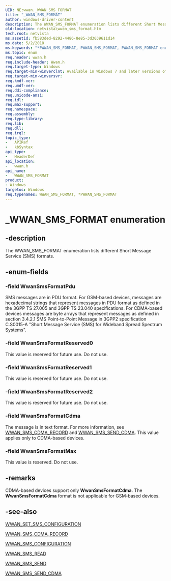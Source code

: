 ```yaml
---
UID: NE:wwan._WWAN_SMS_FORMAT
title: "_WWAN_SMS_FORMAT"
author: windows-driver-content
description: The WWAN_SMS_FORMAT enumeration lists different Short Message Service (SMS) formats.
old-location: netvista\wwan_sms_format.htm
tech.root: netvista
ms.assetid: fb583ded-8292-4486-8e85-3d3039611d14
ms.date: 5/2/2018
ms.keywords: "*PWWAN_SMS_FORMAT, PWWAN_SMS_FORMAT, PWWAN_SMS_FORMAT enumeration pointer [Network Drivers Starting with Windows Vista], WWAN_SMS_FORMAT, WWAN_SMS_FORMAT enumeration [Network Drivers Starting with Windows Vista], WwanRef_594a5286-7ead-4877-939c-ed4bf2eb99e0.xml, WwanSmsFormatCdma, WwanSmsFormatMax, WwanSmsFormatPdu, WwanSmsFormatReserved0, WwanSmsFormatReserved1, WwanSmsFormatReserved2, _WWAN_SMS_FORMAT, netvista.wwan_sms_format, wwan/PWWAN_SMS_FORMAT, wwan/WWAN_SMS_FORMAT, wwan/WwanSmsFormatCdma, wwan/WwanSmsFormatMax, wwan/WwanSmsFormatPdu, wwan/WwanSmsFormatReserved0, wwan/WwanSmsFormatReserved1, wwan/WwanSmsFormatReserved2"
ms.topic: enum
req.header: wwan.h
req.include-header: Wwan.h
req.target-type: Windows
req.target-min-winverclnt: Available in Windows 7 and later versions of Windows.
req.target-min-winversvr: 
req.kmdf-ver: 
req.umdf-ver: 
req.ddi-compliance: 
req.unicode-ansi: 
req.idl: 
req.max-support: 
req.namespace: 
req.assembly: 
req.type-library: 
req.lib: 
req.dll: 
req.irql: 
topic_type:
-	APIRef
-	kbSyntax
api_type:
-	HeaderDef
api_location:
-	wwan.h
api_name:
-	WWAN_SMS_FORMAT
product:
- Windows
targetos: Windows
req.typenames: WWAN_SMS_FORMAT, *PWWAN_SMS_FORMAT
---
```


# _WWAN_SMS_FORMAT enumeration


## -description


The WWAN_SMS_FORMAT enumeration lists different Short Message Service (SMS) formats.


## -enum-fields




### -field WwanSmsFormatPdu

SMS messages are in PDU format. For GSM-based devices, messages are hexadecimal strings that
     represent messages in PDU format as defined in the 3GPP TS 27.005 and 3GPP TS 23.040 specifications. For
     CDMA-based devices messages are byte arrays that represent messages as defined in section 3.4.2.1 SMS
     Point-to-Point Message in 3GPP2 specification C.S0015-A "Short Message Service (SMS) for Wideband Spread
     Spectrum Systems".


### -field WwanSmsFormatReserved0

This value is reserved for future use. Do not use.


### -field WwanSmsFormatReserved1

This value is reserved for future use. Do not use.


### -field WwanSmsFormatReserved2

This value is reserved for future use. Do not use.


### -field WwanSmsFormatCdma

The message is in text format. For more information, see 
     <a href="https://msdn.microsoft.com/library/windows/hardware/ff571243">WWAN_SMS_CDMA_RECORD</a> and 
     <a href="https://msdn.microsoft.com/library/windows/hardware/ff571251">WWAN_SMS_SEND_CDMA</a>. This value applies
     only to CDMA-based devices.


### -field WwanSmsFormatMax

This value is reserved. Do not use.


## -remarks



CDMA-based devices support only 
    <b>WwanSmsFormatCdma</b>. The 
    <b>WwanSmsFormatCdma</b> format is not applicable for GSM-based devices.




## -see-also




<a href="https://msdn.microsoft.com/library/windows/hardware/ff571238">WWAN_SET_SMS_CONFIGURATION</a>



<a href="https://msdn.microsoft.com/library/windows/hardware/ff571243">WWAN_SMS_CDMA_RECORD</a>



<a href="https://msdn.microsoft.com/library/windows/hardware/ff571244">WWAN_SMS_CONFIGURATION</a>



<a href="https://msdn.microsoft.com/library/windows/hardware/ff571249">WWAN_SMS_READ</a>



<a href="https://msdn.microsoft.com/library/windows/hardware/ff571250">WWAN_SMS_SEND</a>



<a href="https://msdn.microsoft.com/library/windows/hardware/ff571251">WWAN_SMS_SEND_CDMA</a>
 

 

